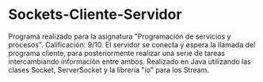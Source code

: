 # Sockets-Cliente-Servidor

Programa realizado para la asignatura "Programación de servicios y procesos". Calificación: 9/10.
El servidor se conecta y espera la llamada del programa cliente, para posteriormente realizar
una serie de tareas intercambiando información entre ambos.
Realizado en Java utilizando las clases Socket, ServerSocket y la librería "io" para los Stream.
